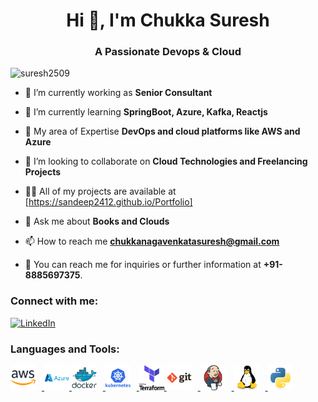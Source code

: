 <h1 align="center">Hi 👋, I'm Chukka Suresh</h1>
<h3 align="center">A Passionate Devops & Cloud</h3>

<p align="left"> <img src="https://komarev.com/ghpvc/?username=suresh2509&label=Profile%20views&color=0e75b6&style=flat" alt="suresh2509" /> </p>

- 🔭 I’m currently working as **Senior Consultant**

- 🌱 I’m currently learning **SpringBoot, Azure, Kafka, Reactjs**

- 🤝 My area of Expertise **DevOps and cloud platforms like AWS and Azure**

- 👯 I’m looking to collaborate on **Cloud Technologies and Freelancing Projects**

- 👨‍💻 All of my projects are available at [https://sandeep2412.github.io/Portfolio]

- 💬 Ask me about **Books and Clouds**

- 📫 How to reach me **chukkanagavenkatasuresh@gmail.com**

- 📱 You can reach me for inquiries or further information at **+91-8885697375**.

<h3 align="left">Connect with me:</h3>
<p align="left">
<a href="https://www.linkedin.com/in/chukkasuresh/" target="_blank" rel="noreferrer">
    <img src="https://raw.githubusercontent.com/rahuldkjain/github-profile-readme-generator/master/src/images/icons/Social/linked-in-alt.svg" alt="LinkedIn" width="40" height="40" style="margin-right: 10px;" />
</a>
</p>

<h3 align="left">Languages and Tools:</h3>
<p align="left">
<a href="https://aws.amazon.com/" target="_blank" rel="noreferrer">
    <img src="https://raw.githubusercontent.com/devicons/devicon/master/icons/amazonwebservices/amazonwebservices-original-wordmark.svg" alt="AWS" width="40" height="40" style="margin-right: 10px;" />
</a>
<a href="https://azure.microsoft.com/" target="_blank" rel="noreferrer">
    <img src="https://raw.githubusercontent.com/devicons/devicon/master/icons/azure/azure-original-wordmark.svg" alt="Azure" width="40" height="40" style="margin
</a>
<a href="https://www.docker.com/" target="_blank" rel="noreferrer">
    <img src="https://raw.githubusercontent.com/devicons/devicon/master/icons/docker/docker-original-wordmark.svg" alt="docker" width="40" height="40" style="margin-right: 10px;" />
</a>
<a href="https://kubernetes.io/" target="_blank" rel="noreferrer">
    <img src="https://raw.githubusercontent.com/devicons/devicon/master/icons/kubernetes/kubernetes-plain-wordmark.svg" alt="kubernetes" width="40" height="40" style="margin-right: 10px;" />
</a>
<a href="https://www.terraform.io/" target="_blank" rel="noreferrer">
    <img src="https://raw.githubusercontent.com/devicons/devicon/master/icons/terraform/terraform-original-wordmark.svg" alt="Terraform" width="40" height="40" style="margin-right: 10px
</a>
<a href="https://git-scm.com/" target="_blank" rel="noreferrer">
    <img src="https://raw.githubusercontent.com/devicons/devicon/master/icons/git/git-original-wordmark.svg" alt="Git" width="40" height="40" style="margin-right: 10px;" />
</a>
<a href="https://www.jenkins.io/" target="_blank" rel="noreferrer">
    <img src="https://raw.githubusercontent.com/devicons/devicon/master/icons/jenkins/jenkins-original.svg" alt="Jenkins" width="40" height="40" style="margin-right: 10px;" />
</a>
<a href="https://www.linux.org/" target="_blank" rel="noreferrer">
    <img src="https://raw.githubusercontent.com/devicons/devicon/master/icons/linux/linux-original.svg" alt="linux" width="40" height="40" style="margin-right: 10px;" />
</a>
<a href="https://www.python.org" target="_blank" rel="noreferrer">
    <img src="https://raw.githubusercontent.com/devicons/devicon/master/icons/python/python-original.svg" alt="python" width="40" height="40" style="margin-right: 10px;" />
</a>
</p>
